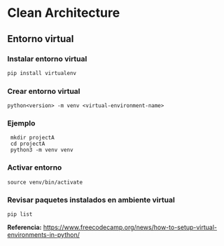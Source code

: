# Clean Architecture

## Entorno virtual

### Instalar entorno virtual

```bash
pip install virtualenv
```
### Crear entorno virtual
```
python<version> -m venv <virtual-environment-name>
```
 ### Ejemplo
```
 mkdir projectA
 cd projectA
 python3 -m venv venv
 ```
### Activar entorno
```
source venv/bin/activate
```
### Revisar paquetes instalados en ambiente virtual
```
pip list
```
**Referencia:** https://www.freecodecamp.org/news/how-to-setup-virtual-environments-in-python/